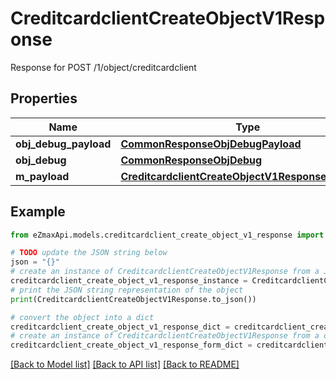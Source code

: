 # CreditcardclientCreateObjectV1Response

Response for POST /1/object/creditcardclient

## Properties

Name | Type | Description | Notes
------------ | ------------- | ------------- | -------------
**obj_debug_payload** | [**CommonResponseObjDebugPayload**](CommonResponseObjDebugPayload.md) |  | 
**obj_debug** | [**CommonResponseObjDebug**](CommonResponseObjDebug.md) |  | [optional] 
**m_payload** | [**CreditcardclientCreateObjectV1ResponseMPayload**](CreditcardclientCreateObjectV1ResponseMPayload.md) |  | 

## Example

```python
from eZmaxApi.models.creditcardclient_create_object_v1_response import CreditcardclientCreateObjectV1Response

# TODO update the JSON string below
json = "{}"
# create an instance of CreditcardclientCreateObjectV1Response from a JSON string
creditcardclient_create_object_v1_response_instance = CreditcardclientCreateObjectV1Response.from_json(json)
# print the JSON string representation of the object
print(CreditcardclientCreateObjectV1Response.to_json())

# convert the object into a dict
creditcardclient_create_object_v1_response_dict = creditcardclient_create_object_v1_response_instance.to_dict()
# create an instance of CreditcardclientCreateObjectV1Response from a dict
creditcardclient_create_object_v1_response_form_dict = creditcardclient_create_object_v1_response.from_dict(creditcardclient_create_object_v1_response_dict)
```
[[Back to Model list]](../README.md#documentation-for-models) [[Back to API list]](../README.md#documentation-for-api-endpoints) [[Back to README]](../README.md)


